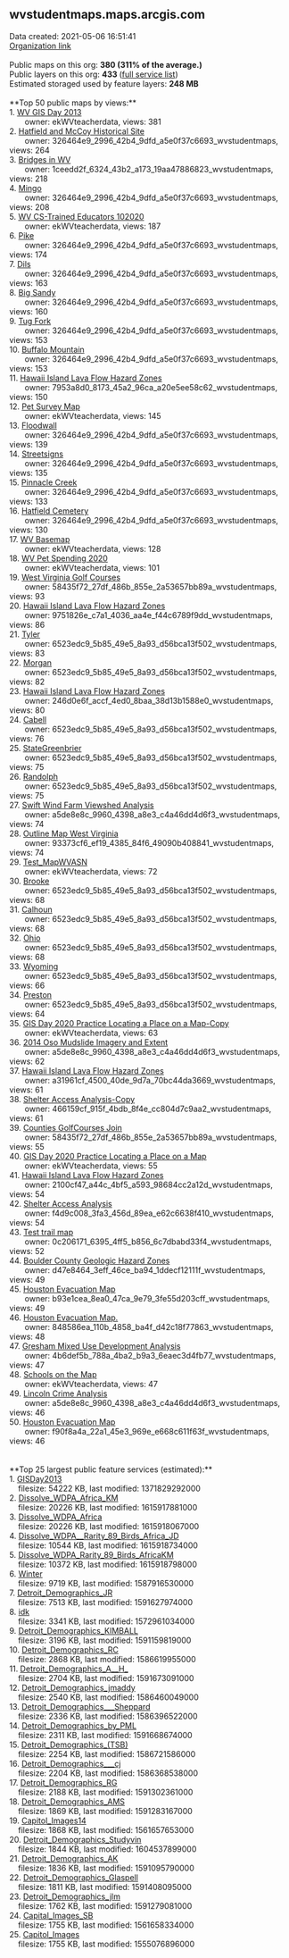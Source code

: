 <h2>wvstudentmaps.maps.arcgis.com</h2> Data created: 2021-05-06 16:51:41 <br /><a target='new' href='https://wvstudentmaps.maps.arcgis.com'>Organization link</a><br /><br />Public maps on this org: <b>380 (311% of the average.)</b><br />Public layers on this org: <b>433 </b>(<a target='new' href='https://services.arcgis.com/YDgfN7o6tAooqvkT/ArcGIS/rest/services'>full service list</a>)<br />Estimated storaged used by feature layers: <b>248 MB</b><br /><br />**Top 50 public maps by views:**<br />  1. <a target='new' href='https://www.arcgis.com/home/item.html?id=2b71f06ef76946ccb948f8638fd43ea7'>WV GIS Day 2013</a> <br />  &nbsp;&nbsp;&nbsp;&nbsp; &nbsp;&nbsp;owner: ekWVteacherdata, views: 381<br />  2. <a target='new' href='https://www.arcgis.com/home/item.html?id=58cbce8f5ce94cf995d19f3f22c4f367'>Hatfield and McCoy Historical Site</a> <br />  &nbsp;&nbsp;&nbsp;&nbsp; &nbsp;&nbsp;owner: 326464e9_2996_42b4_9dfd_a5e0f37c6693_wvstudentmaps, views: 264<br />  3. <a target='new' href='https://www.arcgis.com/home/item.html?id=9388c662e14a4340b0b40a62aa571e28'>Bridges in WV</a> <br />  &nbsp;&nbsp;&nbsp;&nbsp; &nbsp;&nbsp;owner: 1ceedd2f_6324_43b2_a173_19aa47886823_wvstudentmaps, views: 218<br />  4. <a target='new' href='https://www.arcgis.com/home/item.html?id=71a782dd320948a7aff94f98f1359bfd'>Mingo </a> <br />  &nbsp;&nbsp;&nbsp;&nbsp; &nbsp;&nbsp;owner: 326464e9_2996_42b4_9dfd_a5e0f37c6693_wvstudentmaps, views: 208<br />  5. <a target='new' href='https://www.arcgis.com/home/item.html?id=6acdf6017ecf4b1e9ad22bb6a58c4428'>WV CS-Trained Educators 102020</a> <br />  &nbsp;&nbsp;&nbsp;&nbsp; &nbsp;&nbsp;owner: ekWVteacherdata, views: 187<br />  6. <a target='new' href='https://www.arcgis.com/home/item.html?id=f8b742b9f09249878ae57a9b7b9784e4'>Pike</a> <br />  &nbsp;&nbsp;&nbsp;&nbsp; &nbsp;&nbsp;owner: 326464e9_2996_42b4_9dfd_a5e0f37c6693_wvstudentmaps, views: 174<br />  7. <a target='new' href='https://www.arcgis.com/home/item.html?id=7c2870e69a16464083a966287478d656'>Dils</a> <br />  &nbsp;&nbsp;&nbsp;&nbsp; &nbsp;&nbsp;owner: 326464e9_2996_42b4_9dfd_a5e0f37c6693_wvstudentmaps, views: 163<br />  8. <a target='new' href='https://www.arcgis.com/home/item.html?id=28a13cdee6424472bc44f6fa6cf8c6e2'>Big Sandy</a> <br />  &nbsp;&nbsp;&nbsp;&nbsp; &nbsp;&nbsp;owner: 326464e9_2996_42b4_9dfd_a5e0f37c6693_wvstudentmaps, views: 160<br />  9. <a target='new' href='https://www.arcgis.com/home/item.html?id=5e3d94f5f1854553918f6f75e2bb3039'>Tug Fork</a> <br />  &nbsp;&nbsp;&nbsp;&nbsp; &nbsp;&nbsp;owner: 326464e9_2996_42b4_9dfd_a5e0f37c6693_wvstudentmaps, views: 153<br />  10. <a target='new' href='https://www.arcgis.com/home/item.html?id=c3f8f3d1c6444b0fb38c257d3e609352'>Buffalo Mountain</a> <br />  &nbsp;&nbsp;&nbsp;&nbsp; &nbsp;&nbsp;owner: 326464e9_2996_42b4_9dfd_a5e0f37c6693_wvstudentmaps, views: 153<br />  11. <a target='new' href='https://www.arcgis.com/home/item.html?id=7c391894121648529e0527940b814a9d'>Hawaii Island Lava Flow Hazard Zones</a> <br />  &nbsp;&nbsp;&nbsp;&nbsp; &nbsp;&nbsp;owner: 7953a8d0_8173_45a2_96ca_a20e5ee58c62_wvstudentmaps, views: 150<br />  12. <a target='new' href='https://www.arcgis.com/home/item.html?id=eeae8a4c6b9b488eb6c5cbfe43febefb'>Pet Survey Map</a> <br />  &nbsp;&nbsp;&nbsp;&nbsp; &nbsp;&nbsp;owner: ekWVteacherdata, views: 145<br />  13. <a target='new' href='https://www.arcgis.com/home/item.html?id=62bcbf3447b642c39383b210ea5e54a2'>Floodwall</a> <br />  &nbsp;&nbsp;&nbsp;&nbsp; &nbsp;&nbsp;owner: 326464e9_2996_42b4_9dfd_a5e0f37c6693_wvstudentmaps, views: 139<br />  14. <a target='new' href='https://www.arcgis.com/home/item.html?id=b77dab8efb2b4946b085c47fb4ab92d7'>Streetsigns</a> <br />  &nbsp;&nbsp;&nbsp;&nbsp; &nbsp;&nbsp;owner: 326464e9_2996_42b4_9dfd_a5e0f37c6693_wvstudentmaps, views: 135<br />  15. <a target='new' href='https://www.arcgis.com/home/item.html?id=a2d59168009849f2b7b874f5406b1174'>Pinnacle Creek</a> <br />  &nbsp;&nbsp;&nbsp;&nbsp; &nbsp;&nbsp;owner: 326464e9_2996_42b4_9dfd_a5e0f37c6693_wvstudentmaps, views: 133<br />  16. <a target='new' href='https://www.arcgis.com/home/item.html?id=b3848b51ba274a63953d4a6f9977dc49'>Hatfield Cemetery</a> <br />  &nbsp;&nbsp;&nbsp;&nbsp; &nbsp;&nbsp;owner: 326464e9_2996_42b4_9dfd_a5e0f37c6693_wvstudentmaps, views: 130<br />  17. <a target='new' href='https://www.arcgis.com/home/item.html?id=f69b7c5f8c1b4c7fa16fc72d7ee5d433'>WV Basemap</a> <br />  &nbsp;&nbsp;&nbsp;&nbsp; &nbsp;&nbsp;owner: ekWVteacherdata, views: 128<br />  18. <a target='new' href='https://www.arcgis.com/home/item.html?id=e21dcd6dba0540f19253db3b0276a1cc'>WV Pet Spending 2020</a> <br />  &nbsp;&nbsp;&nbsp;&nbsp; &nbsp;&nbsp;owner: ekWVteacherdata, views: 101<br />  19. <a target='new' href='https://www.arcgis.com/home/item.html?id=377e54fcea924b3cbf7c9d684b81e823'>West Virginia Golf Courses</a> <br />  &nbsp;&nbsp;&nbsp;&nbsp; &nbsp;&nbsp;owner: 58435f72_27df_486b_855e_2a53657bb89a_wvstudentmaps, views: 93<br />  20. <a target='new' href='https://www.arcgis.com/home/item.html?id=eab0a0f0a5a9455a9f5da8fcd9c75be5'>Hawaii Island Lava Flow Hazard Zones</a> <br />  &nbsp;&nbsp;&nbsp;&nbsp; &nbsp;&nbsp;owner: 9751826e_c7a1_4036_aa4e_f44c6789f9dd_wvstudentmaps, views: 86<br />  21. <a target='new' href='https://www.arcgis.com/home/item.html?id=3d17e9ee37d84351a72c6a3192e7aece'>Tyler</a> <br />  &nbsp;&nbsp;&nbsp;&nbsp; &nbsp;&nbsp;owner: 6523edc9_5b85_49e5_8a93_d56bca13f502_wvstudentmaps, views: 83<br />  22. <a target='new' href='https://www.arcgis.com/home/item.html?id=1cdd5d3b82714beeb80588d0607a891f'>Morgan</a> <br />  &nbsp;&nbsp;&nbsp;&nbsp; &nbsp;&nbsp;owner: 6523edc9_5b85_49e5_8a93_d56bca13f502_wvstudentmaps, views: 82<br />  23. <a target='new' href='https://www.arcgis.com/home/item.html?id=7d4352486e844d0baeeb2bbe276dacd9'>Hawaii Island Lava Flow Hazard Zones</a> <br />  &nbsp;&nbsp;&nbsp;&nbsp; &nbsp;&nbsp;owner: 246d0e6f_accf_4ed0_8baa_38d13b1588e0_wvstudentmaps, views: 80<br />  24. <a target='new' href='https://www.arcgis.com/home/item.html?id=7a9f57dd152c48308a64e2eed75a6612'>Cabell</a> <br />  &nbsp;&nbsp;&nbsp;&nbsp; &nbsp;&nbsp;owner: 6523edc9_5b85_49e5_8a93_d56bca13f502_wvstudentmaps, views: 76<br />  25. <a target='new' href='https://www.arcgis.com/home/item.html?id=38870e6564004167a65dd9b20b52f36e'>StateGreenbrier</a> <br />  &nbsp;&nbsp;&nbsp;&nbsp; &nbsp;&nbsp;owner: 6523edc9_5b85_49e5_8a93_d56bca13f502_wvstudentmaps, views: 75<br />  26. <a target='new' href='https://www.arcgis.com/home/item.html?id=0a47b84716b84a4e84479eb752d06c5f'>Randolph</a> <br />  &nbsp;&nbsp;&nbsp;&nbsp; &nbsp;&nbsp;owner: 6523edc9_5b85_49e5_8a93_d56bca13f502_wvstudentmaps, views: 75<br />  27. <a target='new' href='https://www.arcgis.com/home/item.html?id=addc8c985c004a04a757450984d5cf0c'>Swift Wind Farm Viewshed Analysis</a> <br />  &nbsp;&nbsp;&nbsp;&nbsp; &nbsp;&nbsp;owner: a5de8e8c_9960_4398_a8e3_c4a46dd4d6f3_wvstudentmaps, views: 74<br />  28. <a target='new' href='https://www.arcgis.com/home/item.html?id=ba68d4c5826e4dba9a2399969d58afdc'>Outline Map West Virginia</a> <br />  &nbsp;&nbsp;&nbsp;&nbsp; &nbsp;&nbsp;owner: 93373cf6_ef19_4385_84f6_49090b408841_wvstudentmaps, views: 74<br />  29. <a target='new' href='https://www.arcgis.com/home/item.html?id=7fee249b1d4c44c4b6939f2e3600a34f'>Test_MapWVASN</a> <br />  &nbsp;&nbsp;&nbsp;&nbsp; &nbsp;&nbsp;owner: ekWVteacherdata, views: 72<br />  30. <a target='new' href='https://www.arcgis.com/home/item.html?id=2d09be70356d4a4c9471608c0c2bdec7'>Brooke</a> <br />  &nbsp;&nbsp;&nbsp;&nbsp; &nbsp;&nbsp;owner: 6523edc9_5b85_49e5_8a93_d56bca13f502_wvstudentmaps, views: 68<br />  31. <a target='new' href='https://www.arcgis.com/home/item.html?id=8ccedf3abb4d4291a1f44722fd032777'>Calhoun</a> <br />  &nbsp;&nbsp;&nbsp;&nbsp; &nbsp;&nbsp;owner: 6523edc9_5b85_49e5_8a93_d56bca13f502_wvstudentmaps, views: 68<br />  32. <a target='new' href='https://www.arcgis.com/home/item.html?id=689d714366844084b609b778a6072bf7'>Ohio</a> <br />  &nbsp;&nbsp;&nbsp;&nbsp; &nbsp;&nbsp;owner: 6523edc9_5b85_49e5_8a93_d56bca13f502_wvstudentmaps, views: 68<br />  33. <a target='new' href='https://www.arcgis.com/home/item.html?id=835bb1e963ed4f64b0743d21420260c7'>Wyoming</a> <br />  &nbsp;&nbsp;&nbsp;&nbsp; &nbsp;&nbsp;owner: 6523edc9_5b85_49e5_8a93_d56bca13f502_wvstudentmaps, views: 66<br />  34. <a target='new' href='https://www.arcgis.com/home/item.html?id=8c00dd7eac4740bcae93d0d07fc1fef9'>Preston</a> <br />  &nbsp;&nbsp;&nbsp;&nbsp; &nbsp;&nbsp;owner: 6523edc9_5b85_49e5_8a93_d56bca13f502_wvstudentmaps, views: 64<br />  35. <a target='new' href='https://www.arcgis.com/home/item.html?id=b1200878caf0437e973cee9a95471a43'>GIS Day 2020 Practice Locating a Place on a Map-Copy</a> <br />  &nbsp;&nbsp;&nbsp;&nbsp; &nbsp;&nbsp;owner: ekWVteacherdata, views: 63<br />  36. <a target='new' href='https://www.arcgis.com/home/item.html?id=f73ae1470e8a431a86ef0a7104e9f300'>2014 Oso Mudslide Imagery and Extent</a> <br />  &nbsp;&nbsp;&nbsp;&nbsp; &nbsp;&nbsp;owner: a5de8e8c_9960_4398_a8e3_c4a46dd4d6f3_wvstudentmaps, views: 62<br />  37. <a target='new' href='https://www.arcgis.com/home/item.html?id=c0231b021ff147109ac9f519e75f41fe'>Hawaii Island Lava Flow Hazard Zones</a> <br />  &nbsp;&nbsp;&nbsp;&nbsp; &nbsp;&nbsp;owner: a31961cf_4500_40de_9d7a_70bc44da3669_wvstudentmaps, views: 61<br />  38. <a target='new' href='https://www.arcgis.com/home/item.html?id=e793f65e56ab44f6ba12ff7462987a4e'>Shelter Access Analysis-Copy</a> <br />  &nbsp;&nbsp;&nbsp;&nbsp; &nbsp;&nbsp;owner: 466159cf_915f_4bdb_8f4e_cc804d7c9aa2_wvstudentmaps, views: 61<br />  39. <a target='new' href='https://www.arcgis.com/home/item.html?id=fa2617cd1e1e438e90bbf26a8628f87b'>Counties GolfCourses Join</a> <br />  &nbsp;&nbsp;&nbsp;&nbsp; &nbsp;&nbsp;owner: 58435f72_27df_486b_855e_2a53657bb89a_wvstudentmaps, views: 55<br />  40. <a target='new' href='https://www.arcgis.com/home/item.html?id=cdfad5d6c36b40258d8a48bea7ed6dbf'>GIS Day 2020 Practice Locating a Place on a Map</a> <br />  &nbsp;&nbsp;&nbsp;&nbsp; &nbsp;&nbsp;owner: ekWVteacherdata, views: 55<br />  41. <a target='new' href='https://www.arcgis.com/home/item.html?id=a943e897c83546ccb5ed99d30ba9f050'>Hawaii Island Lava Flow Hazard Zones</a> <br />  &nbsp;&nbsp;&nbsp;&nbsp; &nbsp;&nbsp;owner: 2100cf47_a44c_4bf5_a593_98684cc2a12d_wvstudentmaps, views: 54<br />  42. <a target='new' href='https://www.arcgis.com/home/item.html?id=783529e41a95431c8ab5e7e68b9fd0cb'>Shelter Access Analysis</a> <br />  &nbsp;&nbsp;&nbsp;&nbsp; &nbsp;&nbsp;owner: f4d9c008_3fa3_456d_89ea_e62c6638f410_wvstudentmaps, views: 54<br />  43. <a target='new' href='https://www.arcgis.com/home/item.html?id=b412b300cf9647149b1fb4e056c39e8a'>Test trail map</a> <br />  &nbsp;&nbsp;&nbsp;&nbsp; &nbsp;&nbsp;owner: 0c206171_6395_4ff5_b856_6c7dbabd33f4_wvstudentmaps, views: 52<br />  44. <a target='new' href='https://www.arcgis.com/home/item.html?id=5464b6c600524f33af51bfdfa776febc'>Boulder County Geologic Hazard Zones</a> <br />  &nbsp;&nbsp;&nbsp;&nbsp; &nbsp;&nbsp;owner: d47e8464_3eff_46ce_ba94_1ddecf12111f_wvstudentmaps, views: 49<br />  45. <a target='new' href='https://www.arcgis.com/home/item.html?id=a7ad84b462c14b5db0521d669f4aaeb7'>Houston Evacuation Map</a> <br />  &nbsp;&nbsp;&nbsp;&nbsp; &nbsp;&nbsp;owner: b93e1cea_8ea0_47ca_9e79_3fe55d203cff_wvstudentmaps, views: 49<br />  46. <a target='new' href='https://www.arcgis.com/home/item.html?id=df242ba1ecd8425598f3be2295ef659a'>Houston Evacuation Map.</a> <br />  &nbsp;&nbsp;&nbsp;&nbsp; &nbsp;&nbsp;owner: 848586ea_110b_4858_ba4f_d42c18f77863_wvstudentmaps, views: 48<br />  47. <a target='new' href='https://www.arcgis.com/home/item.html?id=5536655393b449698e95c9c053a47a5f'>Gresham Mixed Use Development Analysis</a> <br />  &nbsp;&nbsp;&nbsp;&nbsp; &nbsp;&nbsp;owner: 4b6def5b_788a_4ba2_b9a3_6eaec3d4fb77_wvstudentmaps, views: 47<br />  48. <a target='new' href='https://www.arcgis.com/home/item.html?id=905db28d4b864e429c18dcd0f6b275f1'>Schools on the Map</a> <br />  &nbsp;&nbsp;&nbsp;&nbsp; &nbsp;&nbsp;owner: ekWVteacherdata, views: 47<br />  49. <a target='new' href='https://www.arcgis.com/home/item.html?id=c280170503a4459cbe78526c4bdfed76'>Lincoln Crime Analysis</a> <br />  &nbsp;&nbsp;&nbsp;&nbsp; &nbsp;&nbsp;owner: a5de8e8c_9960_4398_a8e3_c4a46dd4d6f3_wvstudentmaps, views: 46<br />  50. <a target='new' href='https://www.arcgis.com/home/item.html?id=09888b6b6edb4e2a8ac05f814768994a'>Houston Evacuation Map</a> <br />  &nbsp;&nbsp;&nbsp;&nbsp; &nbsp;&nbsp;owner: f90f8a4a_22a1_45e3_969e_e668c611f63f_wvstudentmaps, views: 46<br /><br /><br />**Top 25 largest public feature services (estimated):**<br /> 1. <a target='new' href='https://www.arcgis.com/home/item.html?id=7fbc9b6263284d94b07cce696a082a0e'>GISDay2013</a><br /> &nbsp;&nbsp;&nbsp;&nbsp;filesize: 54222 KB, last modified: 1371829292000<br /> 2. <a target='new' href='https://www.arcgis.com/home/item.html?id=f7ec7bb3e8694d018494f2226628ebec'>Dissolve_WDPA_Africa_KM</a><br /> &nbsp;&nbsp;&nbsp;&nbsp;filesize: 20226 KB, last modified: 1615917881000<br /> 3. <a target='new' href='https://www.arcgis.com/home/item.html?id=5d225a94936547dfa17e64c74cf94608'>Dissolve_WDPA_Africa</a><br /> &nbsp;&nbsp;&nbsp;&nbsp;filesize: 20226 KB, last modified: 1615918067000<br /> 4. <a target='new' href='https://www.arcgis.com/home/item.html?id=a988229131ec44d78a3169d753a17a08'>Dissolve_WDPA__Rarity_89_Birds_Africa_JD</a><br /> &nbsp;&nbsp;&nbsp;&nbsp;filesize: 10544 KB, last modified: 1615918734000<br /> 5. <a target='new' href='https://www.arcgis.com/home/item.html?id=5a465a90b3314c4bac36d08af183b4b2'>Dissolve_WDPA_Rarity_89_Birds_AfricaKM</a><br /> &nbsp;&nbsp;&nbsp;&nbsp;filesize: 10372 KB, last modified: 1615918798000<br /> 6. <a target='new' href='https://www.arcgis.com/home/item.html?id=8c416fd7c9b04dc1a970cf614169683c'>Winter</a><br /> &nbsp;&nbsp;&nbsp;&nbsp;filesize: 9719 KB, last modified: 1587916530000<br /> 7. <a target='new' href='https://www.arcgis.com/home/item.html?id=cd1354cffe544bce858ea5612e689b4e'>Detroit_Demographics_JR</a><br /> &nbsp;&nbsp;&nbsp;&nbsp;filesize: 7513 KB, last modified: 1591627974000<br /> 8. <a target='new' href='https://www.arcgis.com/home/item.html?id=8d1bf0bf2c694186b0f1d61e30842ec9'>idk</a><br /> &nbsp;&nbsp;&nbsp;&nbsp;filesize: 3341 KB, last modified: 1572961034000<br /> 9. <a target='new' href='https://www.arcgis.com/home/item.html?id=3118858dccfb462a99f67edc53ec87f0'>Detroit_Demographics_KIMBALL</a><br /> &nbsp;&nbsp;&nbsp;&nbsp;filesize: 3196 KB, last modified: 1591159819000<br /> 10. <a target='new' href='https://www.arcgis.com/home/item.html?id=76c49732f195445d874939db8fd40442'>Detroit_Demographics_RC</a><br /> &nbsp;&nbsp;&nbsp;&nbsp;filesize: 2868 KB, last modified: 1586619955000<br /> 11. <a target='new' href='https://www.arcgis.com/home/item.html?id=47eeffef3db84a4580444db471974829'>Detroit_Demographics_A__H_</a><br /> &nbsp;&nbsp;&nbsp;&nbsp;filesize: 2704 KB, last modified: 1591673091000<br /> 12. <a target='new' href='https://www.arcgis.com/home/item.html?id=db8c4ab987814e26a0da6a0a34a7ff8e'>Detroit_Demographics_jmaddy</a><br /> &nbsp;&nbsp;&nbsp;&nbsp;filesize: 2540 KB, last modified: 1586460049000<br /> 13. <a target='new' href='https://www.arcgis.com/home/item.html?id=2c060bc66b99435fab6d545b90fcbffe'>Detroit_Demographics___Sheppard</a><br /> &nbsp;&nbsp;&nbsp;&nbsp;filesize: 2336 KB, last modified: 1586396522000<br /> 14. <a target='new' href='https://www.arcgis.com/home/item.html?id=3384c8b850b841bbb7fc153621e11c83'>Detroit_Demographics_by_PML</a><br /> &nbsp;&nbsp;&nbsp;&nbsp;filesize: 2311 KB, last modified: 1591668674000<br /> 15. <a target='new' href='https://www.arcgis.com/home/item.html?id=737dc5ed13b94388a233118d76b4734d'>Detroit_Demographics_(TSB)</a><br /> &nbsp;&nbsp;&nbsp;&nbsp;filesize: 2254 KB, last modified: 1586721586000<br /> 16. <a target='new' href='https://www.arcgis.com/home/item.html?id=dffe2f8e430b43fdb19f30cea1af3efd'>Detroit_Demographics___cj</a><br /> &nbsp;&nbsp;&nbsp;&nbsp;filesize: 2204 KB, last modified: 1586368538000<br /> 17. <a target='new' href='https://www.arcgis.com/home/item.html?id=9e4e17a975f04a49b51624aa0a5a39ef'>Detroit_Demographics_RG</a><br /> &nbsp;&nbsp;&nbsp;&nbsp;filesize: 2188 KB, last modified: 1591302361000<br /> 18. <a target='new' href='https://www.arcgis.com/home/item.html?id=c89d62584ca34b958963dbc8d2709695'>Detroit_Demographics_AMS</a><br /> &nbsp;&nbsp;&nbsp;&nbsp;filesize: 1869 KB, last modified: 1591283167000<br /> 19. <a target='new' href='https://www.arcgis.com/home/item.html?id=71d687fcc6404d359cbfb00730b2745b'>Capitol_Images14</a><br /> &nbsp;&nbsp;&nbsp;&nbsp;filesize: 1868 KB, last modified: 1561657653000<br /> 20. <a target='new' href='https://www.arcgis.com/home/item.html?id=095391c34b82499194cf01028af5a2c7'>Detroit_Demographics_Studyvin</a><br /> &nbsp;&nbsp;&nbsp;&nbsp;filesize: 1844 KB, last modified: 1604537899000<br /> 21. <a target='new' href='https://www.arcgis.com/home/item.html?id=8e69b8cd8ce34584b2152f720e1ced1e'>Detroit_Demographics_AK</a><br /> &nbsp;&nbsp;&nbsp;&nbsp;filesize: 1836 KB, last modified: 1591095790000<br /> 22. <a target='new' href='https://www.arcgis.com/home/item.html?id=1280f9e4df6e4179bef6b1f5bb9b5247'>Detroit_Demographics_Glaspell</a><br /> &nbsp;&nbsp;&nbsp;&nbsp;filesize: 1811 KB, last modified: 1591408095000<br /> 23. <a target='new' href='https://www.arcgis.com/home/item.html?id=36a68338b58b4bfbb06871be9970abb5'>Detroit_Demographics_jlm</a><br /> &nbsp;&nbsp;&nbsp;&nbsp;filesize: 1762 KB, last modified: 1591279081000<br /> 24. <a target='new' href='https://www.arcgis.com/home/item.html?id=17abcfa98b3445f4ba87606144465d97'>Capital_Images_SB</a><br /> &nbsp;&nbsp;&nbsp;&nbsp;filesize: 1755 KB, last modified: 1561658334000<br /> 25. <a target='new' href='https://www.arcgis.com/home/item.html?id=ab1eb34800334ee78108a818fae14f3e'>Capitol_Images</a><br /> &nbsp;&nbsp;&nbsp;&nbsp;filesize: 1755 KB, last modified: 1555076896000<br />